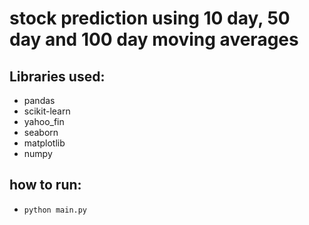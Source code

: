 # stock prediction using 10 day, 50 day and 100 day moving averages
## Libraries used:
* pandas
* scikit-learn
* yahoo_fin
* seaborn
* matplotlib
* numpy

## how to run:
* `python main.py`